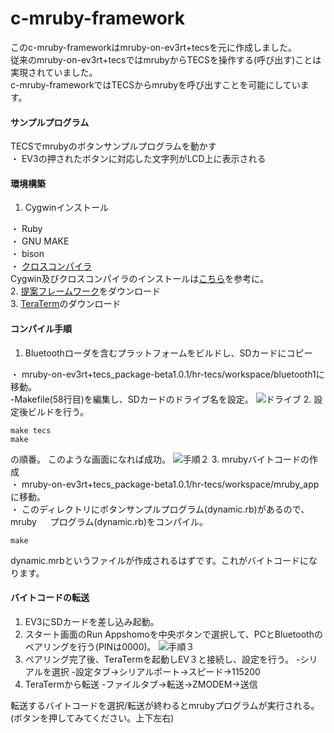 # c-mruby-framework
このc-mruby-frameworkはmruby-on-ev3rt+tecsを元に作成しました。
<br>
従来のmruby-on-ev3rt+tecsではmrubyからTECSを操作する(呼び出す)ことは実現されていました。
<br>
c-mruby-frameworkではTECSからmrubyを呼び出すことを可能にしています。

#### サンプルプログラム
TECSでmrubyのボタンサンプルプログラムを動かす
<br>
・ EV3の押されたボタンに対応した文字列がLCD上に表示される

#### 環境構築
1. Cygwinインストール

・ Ruby
<br>
・ GNU MAKE
<br>
・ bison
<br>
・ [クロスコンパイラ](https://launchpad.net/gcc-arm-embedded/4.8/4.8-2014-q3-update/+download/gcc-arm-none-eabi-4_8-2014q3-20140805-win32.exe)
<br>
Cygwin及びクロスコンパイラのインストールは[こちら](https://dev.toppers.jp/trac_user/ev3pf/wiki/DevEnvWin)を参考に。
<br>
2. [提案フレームワーク](https://github.com/azu-lab/c-mruby-framework.git)をダウンロード
<br>
3. [TeraTerm](https://ja.osdn.net/projects/ttssh2/)のダウンロード

#### コンパイル手順
1. Bluetoothローダを含むプラットフォームをビルドし、SDカードにコピー

・ mruby-on-ev3rt+tecs_package-beta1.0.1/hr-tecs/workspace/bluetooth1に移動。
<br>
   -Makefile(58行目)を編集し、SDカードのドライブ名を設定。
![ドライブ](https://user-images.githubusercontent.com/71630047/159626217-238c4452-e63c-4217-9343-b6ef4d4d464c.png)
2. 設定後ビルドを行う。
```
make tecs
make
```
の順番。
このような画面になれば成功。
![手順２](https://user-images.githubusercontent.com/71630047/159627117-14b902ba-b284-4d06-af39-853a84115a28.png)
3. mrubyバイトコードの作成
<br>
・ mruby-on-ev3rt+tecs_package-beta1.0.1/hr-tecs/workspace/mruby_appに移動。
<br>
・ このディレクトリにボタンサンプルプログラム(dynamic.rb)があるので、mruby
　 プログラム(dynamic.rb)をコンパイル。
```
make
```
dynamic.mrbというファイルが作成されるはずです。これがバイトコードになります。

#### バイトコードの転送
1. EV3にSDカードを差し込み起動。
2. スタート画面のRun Appshomoを中央ボタンで選択して、PCとBluetoothのペアリングを行う(PINは0000)。
![手順３](https://user-images.githubusercontent.com/71630047/159627785-3f47b4e9-f7c6-4912-9119-5b137c79978c.png)
3. ペアリング完了後、TeraTermを起動しEV３と接続し、設定を行う。
    -シリアルを選択
    -設定タブ→シリアルポート→スピード→115200
4. TeraTermから転送
    -ファイルタブ→転送→ZMODEM→送信





転送するバイトコードを選択/転送が終わるとmrubyプログラムが実行される。(ボタンを押してみてください。上下左右)

    








